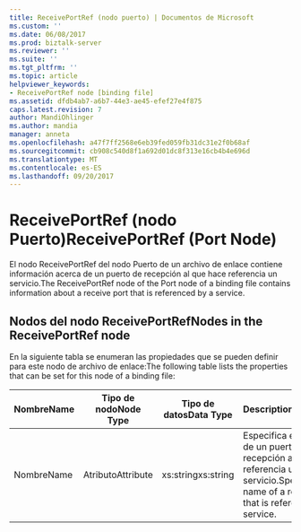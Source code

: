 ```yaml
---
title: ReceivePortRef (nodo puerto) | Documentos de Microsoft
ms.custom: ''
ms.date: 06/08/2017
ms.prod: biztalk-server
ms.reviewer: ''
ms.suite: ''
ms.tgt_pltfrm: ''
ms.topic: article
helpviewer_keywords:
- ReceivePortRef node [binding file]
ms.assetid: dfdb4ab7-a6b7-44e3-ae45-efef27e4f875
caps.latest.revision: 7
author: MandiOhlinger
ms.author: mandia
manager: anneta
ms.openlocfilehash: a47f7ff2568e6eb39fed059fb31dc31e2f0b68af
ms.sourcegitcommit: cb908c540d8f1a692d01dc8f313e16cb4b4e696d
ms.translationtype: MT
ms.contentlocale: es-ES
ms.lasthandoff: 09/20/2017
---
```

# <a name="receiveportref-port-node"></a><span data-ttu-id="6f466-102">ReceivePortRef (nodo Puerto)</span><span class="sxs-lookup"><span data-stu-id="6f466-102">ReceivePortRef (Port Node)</span></span>
<span data-ttu-id="6f466-103">El nodo ReceivePortRef del nodo Puerto de un archivo de enlace contiene información acerca de un puerto de recepción al que hace referencia un servicio.</span><span class="sxs-lookup"><span data-stu-id="6f466-103">The ReceivePortRef node of the Port node of a binding file contains information about a receive port that is referenced by a service.</span></span>  
  
## <a name="nodes-in-the-receiveportref-node"></a><span data-ttu-id="6f466-104">Nodos del nodo ReceivePortRef</span><span class="sxs-lookup"><span data-stu-id="6f466-104">Nodes in the ReceivePortRef node</span></span>  
 <span data-ttu-id="6f466-105">En la siguiente tabla se enumeran las propiedades que se pueden definir para este nodo de archivo de enlace:</span><span class="sxs-lookup"><span data-stu-id="6f466-105">The following table lists the properties that can be set for this node of a binding file:</span></span>  
  
|<span data-ttu-id="6f466-106">**Nombre**</span><span class="sxs-lookup"><span data-stu-id="6f466-106">**Name**</span></span>|<span data-ttu-id="6f466-107">**Tipo de nodo**</span><span class="sxs-lookup"><span data-stu-id="6f466-107">**Node Type**</span></span>|<span data-ttu-id="6f466-108">**Tipo de datos**</span><span class="sxs-lookup"><span data-stu-id="6f466-108">**Data Type**</span></span>|<span data-ttu-id="6f466-109">**Description**</span><span class="sxs-lookup"><span data-stu-id="6f466-109">**Description**</span></span>|<span data-ttu-id="6f466-110">**Restricciones**</span><span class="sxs-lookup"><span data-stu-id="6f466-110">**Restrictions**</span></span>|<span data-ttu-id="6f466-111">**Comentarios**</span><span class="sxs-lookup"><span data-stu-id="6f466-111">**Comments**</span></span>|  
|--------------|-------------------|-------------------|---------------------|----------------------|------------------|  
|<span data-ttu-id="6f466-112">Nombre</span><span class="sxs-lookup"><span data-stu-id="6f466-112">Name</span></span>|<span data-ttu-id="6f466-113">Atributo</span><span class="sxs-lookup"><span data-stu-id="6f466-113">Attribute</span></span>|<span data-ttu-id="6f466-114">xs:string</span><span class="sxs-lookup"><span data-stu-id="6f466-114">xs:string</span></span>|<span data-ttu-id="6f466-115">Especifica el nombre de un puerto de recepción al que hace referencia un servicio.</span><span class="sxs-lookup"><span data-stu-id="6f466-115">Specifies the name of a receive port that is referenced by a service.</span></span>|<span data-ttu-id="6f466-116">No requerido</span><span class="sxs-lookup"><span data-stu-id="6f466-116">Not required</span></span>|<span data-ttu-id="6f466-117">Valor predeterminado: vacío</span><span class="sxs-lookup"><span data-stu-id="6f466-117">Default value: empty</span></span>|